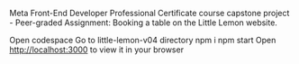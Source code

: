 Meta Front-End Developer Professional Certificate course capstone project - Peer-graded Assignment: Booking a table on the Little Lemon website.

Open codespace
Go to little-lemon-v04 directory
npm i
npm start
Open [http://localhost:3000](http://localhost:3000) to view it in your browser
